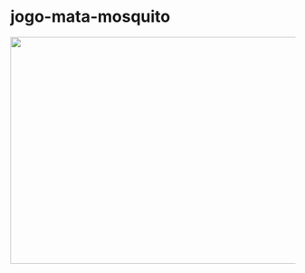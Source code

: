 # jogo-mata-mosquito

<div align="center">
<img src="https://user-images.githubusercontent.com/91493768/185469049-563cf38d-6167-4fad-96db-083b8300b3db.jpg" width="900px" height="400px" />
</div
